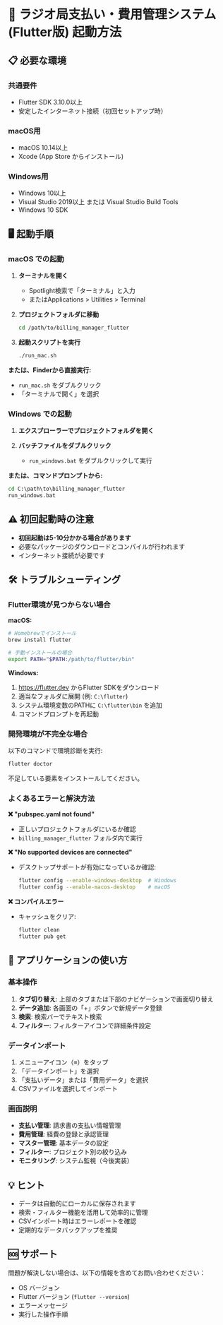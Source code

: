 # 🚀 ラジオ局支払い・費用管理システム (Flutter版) 起動方法

## 📋 必要な環境

### 共通要件
- Flutter SDK 3.10.0以上
- 安定したインターネット接続（初回セットアップ時）

### macOS用
- macOS 10.14以上
- Xcode (App Store からインストール)

### Windows用  
- Windows 10以上
- Visual Studio 2019以上 または Visual Studio Build Tools
- Windows 10 SDK

## 🖥️ 起動手順

### macOS での起動

1. **ターミナルを開く**
   - Spotlight検索で「ターミナル」と入力
   - またはApplications > Utilities > Terminal

2. **プロジェクトフォルダに移動**
   ```bash
   cd /path/to/billing_manager_flutter
   ```

3. **起動スクリプトを実行**
   ```bash
   ./run_mac.sh
   ```

**または、Finderから直接実行:**
- `run_mac.sh` をダブルクリック
- 「ターミナルで開く」を選択

### Windows での起動

1. **エクスプローラーでプロジェクトフォルダを開く**

2. **バッチファイルをダブルクリック**
   - `run_windows.bat` をダブルクリックして実行

**または、コマンドプロンプトから:**
```cmd
cd C:\path\to\billing_manager_flutter
run_windows.bat
```

## ⚠️ 初回起動時の注意

- **初回起動は5-10分かかる場合があります**
- 必要なパッケージのダウンロードとコンパイルが行われます
- インターネット接続が必要です

## 🛠️ トラブルシューティング

### Flutter環境が見つからない場合

**macOS:**
```bash
# Homebrewでインストール
brew install flutter

# 手動インストールの場合
export PATH="$PATH:/path/to/flutter/bin"
```

**Windows:**
1. https://flutter.dev からFlutter SDKをダウンロード
2. 適当なフォルダに展開 (例: `C:\flutter`)
3. システム環境変数のPATHに `C:\flutter\bin` を追加
4. コマンドプロンプトを再起動

### 開発環境が不完全な場合

以下のコマンドで環境診断を実行:
```bash
flutter doctor
```

不足している要素をインストールしてください。

### よくあるエラーと解決方法

**❌ "pubspec.yaml not found"**
- 正しいプロジェクトフォルダにいるか確認
- `billing_manager_flutter` フォルダ内で実行

**❌ "No supported devices are connected"**
- デスクトップサポートが有効になっているか確認:
  ```bash
  flutter config --enable-windows-desktop  # Windows
  flutter config --enable-macos-desktop    # macOS
  ```

**❌ コンパイルエラー**
- キャッシュをクリア:
  ```bash
  flutter clean
  flutter pub get
  ```

## 📱 アプリケーションの使い方

### 基本操作
1. **タブ切り替え**: 上部のタブまたは下部のナビゲーションで画面切り替え
2. **データ追加**: 各画面の「+」ボタンで新規データ登録
3. **検索**: 検索バーでテキスト検索
4. **フィルター**: フィルターアイコンで詳細条件設定

### データインポート
1. メニューアイコン（≡）をタップ
2. 「データインポート」を選択
3. 「支払いデータ」または「費用データ」を選択
4. CSVファイルを選択してインポート

### 画面説明
- **支払い管理**: 請求書の支払い情報管理
- **費用管理**: 経費の登録と承認管理  
- **マスター管理**: 基本データの設定
- **フィルター**: プロジェクト別の絞り込み
- **モニタリング**: システム監視（今後実装）

## 💡 ヒント

- データは自動的にローカルに保存されます
- 検索・フィルター機能を活用して効率的に管理
- CSVインポート時はエラーレポートを確認
- 定期的なデータバックアップを推奨

## 🆘 サポート

問題が解決しない場合は、以下の情報を含めてお問い合わせください：
- OS バージョン
- Flutter バージョン (`flutter --version`)
- エラーメッセージ
- 実行した操作手順